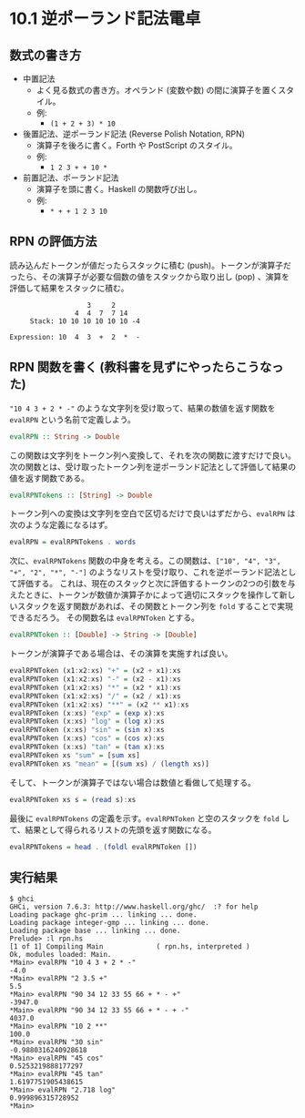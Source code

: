 # 10.1 逆ポーランド記法電卓

## 数式の書き方

- 中置記法
    - よく見る数式の書き方。オペランド (変数や数) の間に演算子を置くスタイル。
    - 例:
        - `(1 + 2 + 3) * 10`
- 後置記法、逆ポーランド記法 (Reverse Polish Notation, RPN)
    - 演算子を後ろに書く。Forth や PostScript のスタイル。
    - 例:
        - `1 2 3 + + 10 *`
- 前置記法、ポーランド記法
    - 演算子を頭に書く。Haskell の関数呼び出し。
    - 例:
        - `* + + 1 2 3 10`

## RPN の評価方法

読み込んだトークンが値だったらスタックに積む (push)。トークンが演算子だったら、その演算子が必要な個数の値をスタックから取り出し (pop) 、演算を評価して結果をスタックに積む。

```
                   3     2
                4  4  7  7 14
     Stack: 10 10 10 10 10 10 -4

Expression: 10  4  3  +  2  *  -
```

## RPN 関数を書く (教科書を見ずにやったらこうなった)

`"10 4 3 + 2 * -"` のような文字列を受け取って、結果の数値を返す関数を `evalRPN` という名前で定義しよう。

```haskell
evalRPN :: String -> Double
```

この関数は文字列をトークン列へ変換して、それを次の関数に渡すだけで良い。次の関数とは、受け取ったトークン列を逆ポーランド記法として評価して結果の値を返す関数である。

```haskell
evalRPNTokens :: [String] -> Double
```

トークン列への変換は文字列を空白で区切るだけで良いはずだから、`evalRPN` は次のような定義になるはず。

```haskell
evalRPN = evalRPNTokens . words 
```

次に、`evalRPNTokens` 関数の中身を考える。この関数は、`["10", "4", "3", "+", "2", "*", "-"]` のようなリストを受け取り、これを逆ポーランド記法として評価する。
これは、現在のスタックと次に評価するトークンの2つの引数を与えたときに、トークンが数値か演算子かによって適切にスタックを操作して新しいスタックを返す関数があれば、その関数とトークン列を `fold` することで実現できるだろう。
その関数名は `evalRPNToken` とする。

```haskell
evalRPNToken :: [Double] -> String -> [Double]
```

トークンが演算子である場合は、その演算を実施すれば良い。

```haskell
evalRPNToken (x1:x2:xs) "+" = (x2 + x1):xs
evalRPNToken (x1:x2:xs) "-" = (x2 - x1):xs
evalRPNToken (x1:x2:xs) "*" = (x2 * x1):xs
evalRPNToken (x1:x2:xs) "/" = (x2 / x1):xs
evalRPNToken (x1:x2:xs) "**" = (x2 ** x1):xs
evalRPNToken (x:xs) "exp" = (exp x):xs
evalRPNToken (x:xs) "log" = (log x):xs
evalRPNToken (x:xs) "sin" = (sin x):xs
evalRPNToken (x:xs) "cos" = (cos x):xs
evalRPNToken (x:xs) "tan" = (tan x):xs
evalRPNToken xs "sum" = [sum xs]
evalRPNToken xs "mean" = [(sum xs) / (length xs)]
```

そして、トークンが演算子ではない場合は数値と看做して処理する。

```haskell
evalRPNToken xs s = (read s):xs
```

最後に `evalRPNTokens` の定義を示す。`evalRPNToken` と空のスタックを `fold` して、結果として得られるリストの先頭を返す関数になる。

```haskell
evalRPNTokens = head . (foldl evalRPNToken [])
```

## 実行結果

```
$ ghci
GHCi, version 7.6.3: http://www.haskell.org/ghc/  :? for help
Loading package ghc-prim ... linking ... done.
Loading package integer-gmp ... linking ... done.
Loading package base ... linking ... done.
Prelude> :l rpn.hs
[1 of 1] Compiling Main             ( rpn.hs, interpreted )
Ok, modules loaded: Main.
*Main> evalRPN "10 4 3 + 2 * -"
-4.0
*Main> evalRPN "2 3.5 +"
5.5
*Main> evalRPN "90 34 12 33 55 66 + * - +"
-3947.0
*Main> evalRPN "90 34 12 33 55 66 + * - + -"
4037.0
*Main> evalRPN "10 2 **"
100.0
*Main> evalRPN "30 sin"
-0.9880316240928618
*Main> evalRPN "45 cos"
0.5253219888177297
*Main> evalRPN "45 tan"
1.6197751905438615
*Main> evalRPN "2.718 log"
0.999896315728952
*Main>
```
